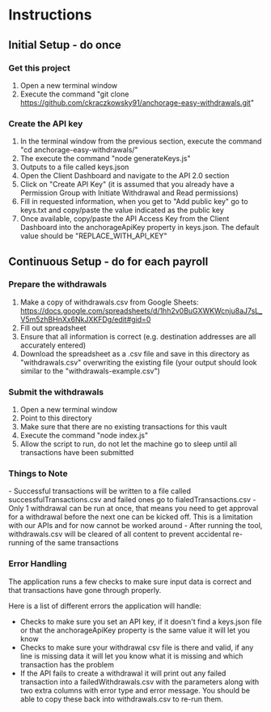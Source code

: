 <h1>Instructions</h1>

<h2>Initial Setup - do once</h2>

<h3>Get this project</h3>

1. Open a new terminal window
2. Execute the command "git clone https://github.com/ckraczkowsky91/anchorage-easy-withdrawals.git"

<h3>Create the API key</h3>

1. In the terminal window from the previous section, execute the command "cd anchorage-easy-withdrawals/"
3. The execute the command "node generateKeys.js"
4. Outputs to a file called keys.json
5. Open the Client Dashboard and navigate to the API 2.0 section
6. Click on "Create API Key" (it is assumed that you already have a Permission Group with Initiate Withdrawal and Read permissions)
7. Fill in requested information, when you get to "Add public key" go to keys.txt and copy/paste the value indicated as the public key
8. Once available, copy/paste the API Access Key from the Client Dashboard into the anchorageApiKey property in keys.json. The default value should be "REPLACE_WITH_API_KEY"

<h2>Continuous Setup - do for each payroll</h2>

<h3>Prepare the withdrawals</h3>

1. Make a copy of withdrawals.csv from Google Sheets: https://docs.google.com/spreadsheets/d/1hh2v0BuGXWKWcnju8aJ7sL_V5m5zhBHnXx6NkJXKFDg/edit#gid=0
2. Fill out spreadsheet
3. Ensure that all information is correct (e.g. destination addresses are all accurately entered)
4. Download the spreadsheet as a .csv file and save in this directory as "withdrawals.csv" overwriting the existing file (your output should look similar to the "withdrawals-example.csv")

<h3>Submit the withdrawals</h3>

1. Open a new terminal window
2. Point to this directory
3. Make sure that there are no existing transactions for this vault
3. Execute the command "node index.js"
4. Allow the script to run, do not let the machine go to sleep until all transactions have been submitted

<h3>Things to Note</h3>
- Successful transactions will be written to a file called successfulTransactions.csv and failed ones go to fialedTransactions.csv
- Only 1 withdrawal can be run at once, that means you need to get approval for a withdrawal before the next one can be kicked off. This is a limitation with our APIs and for now cannot be worked around
- After running the tool, withdrawals.csv will be cleared of all content to prevent accidental re-running of the same transactions

<h3>Error Handling</h3>

The application runs a few checks to make sure input data is correct and that transactions have gone through properly. 

Here is a list of different errors the application will handle:
- Checks to make sure you set an API key, if it doesn't find a keys.json file or that the anchorageApiKey property is the same value it will let you know
- Checks to make sure your withdrawal csv file is there and valid, if any line is missing data it will let you know what it is missing and which transaction has the problem
- If the API fails to create a withdrawal it will print out any failed transaction into a failedWithdrawals.csv with the parameters along with two extra columns with error type and error message. You should be able to copy these back into withdrawals.csv to re-run them.
